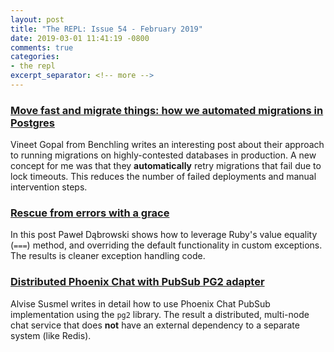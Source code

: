 ```yaml
---
layout: post
title: "The REPL: Issue 54 - February 2019"
date: 2019-03-01 11:41:19 -0800
comments: true
categories:
- the repl
excerpt_separator: <!-- more -->
---
```


### [Move fast and migrate things: how we automated migrations in Postgres][1]

Vineet Gopal from Benchling writes an interesting post about their approach to running migrations on highly-contested databases in production. A new concept for me was that they **automatically** retry migrations that fail due to lock timeouts. This reduces the number of failed deployments and manual intervention steps.

### [Rescue from errors with a grace][2]

In this post Paweł Dąbrowski shows how to leverage Ruby's value equality (`===`) method, and overriding the default functionality in custom exceptions. The results is cleaner exception handling code.

### [Distributed Phoenix Chat with PubSub PG2 adapter][3]

Alvise Susmel writes in detail how to use Phoenix Chat PubSub implementation using the `pg2` library. The result a distributed, multi-node chat service that does **not** have an external dependency to a separate system (like Redis).

[1]: https://benchling.engineering/move-fast-and-migrate-things-how-we-automated-migrations-in-postgres-d60aba0fc3d4
[2]: http://pdabrowski.com/blog/ruby/rescue-from-errors-with-a-grace/
[3]: https://www.poeticoding.com/distributed-phoenix-chat-with-pubsub-pg2-adapter/

